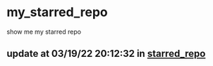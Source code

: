 # my_starred_repo
show me my starred repo

update at 03/19/22 20:12:32 in [starred_repo](./index.html)
---

